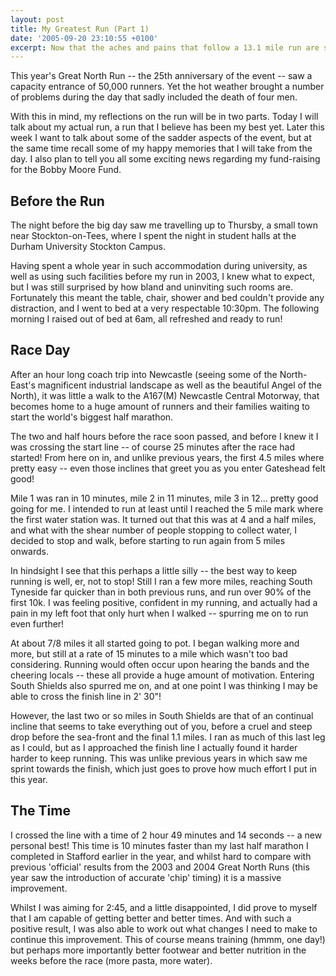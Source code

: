 ```yaml
---
layout: post
title: My Greatest Run (Part 1)
date: '2005-09-20 23:10:55 +0100'
excerpt: Now that the aches and pains that follow a 13.1 mile run are slowly starting to disappear, time to tell you all about the 25th Great North Run.
---
```

This year's Great North Run -- the 25th anniversary of the event -- saw a capacity entrance of 50,000 runners. Yet the hot weather brought a number of problems during the day that sadly included the death of four men.

With this in mind, my reflections on the run will be in two parts. Today I will talk about my actual run, a run that I believe has been my best yet. Later this week I want to talk about some of the sadder aspects of the event, but at the same time recall some of my happy memories that I will take from the day. I also plan to tell you all some exciting news regarding my fund-raising for the Bobby Moore Fund.

## Before the Run
The night before the big day saw me travelling up to Thursby, a small town near Stockton-on-Tees, where I spent the night in student halls at the Durham University Stockton Campus.

Having spent a whole year in such accommodation during university, as well as using such facilities before my run in 2003, I knew what to expect, but I was still surprised by how bland and uninviting such rooms are. Fortunately this meant the table, chair, shower and bed couldn't provide any distraction, and I went to bed at a very respectable 10:30pm. The following morning I raised out of bed at 6am, all refreshed and ready to run!

## Race Day
After an hour long coach trip into Newcastle (seeing some of the North-East's magnificent industrial landscape as well as the beautiful Angel of the North), it was little a walk to the A167(M) Newcastle Central Motorway, that becomes home to a huge amount of runners and their families waiting to start the world's biggest half marathon.

The two and half hours before the race soon passed, and before I knew it I was crossing the start line  --  of course 25 minutes after the race had started!  From here on in, and unlike previous years, the first 4.5 miles where pretty easy -- even those inclines that greet you as you enter Gateshead felt good!

Mile 1 was ran in 10 minutes, mile 2 in 11 minutes, mile 3 in 12... pretty good going for me. I intended to run at least until I reached the 5 mile mark where the first water station was. It turned out that this was at 4 and a half miles, and what with the shear number of people stopping to collect water, I decided to stop and walk, before starting to run again from 5 miles onwards.

In hindsight I see that this perhaps a little silly -- the best way to keep running is well, er, not to stop! Still I ran a few more miles, reaching South Tyneside far quicker than in both previous runs, and run over 90% of the first 10k. I was feeling positive, confident in my running, and actually had a pain in my left foot that only hurt when I walked -- spurring me on to run even further!

At about 7/8 miles it all started going to pot. I began walking more and more, but still at a rate of 15 minutes to a mile which wasn't too bad considering. Running would often occur upon hearing the bands and the cheering locals -- these all provide a huge amount of motivation. Entering South Shields also spurred me on, and at one point I was thinking I may be able to cross the finish line in 2' 30"!

However, the last two or so miles in South Shields are that of an continual incline that seems to take everything out of you, before a cruel and steep drop before the sea-front and the final 1.1 miles. I ran as much of this last leg as I could, but as I approached the finish line I actually found it harder harder to keep running. This was unlike previous years in which saw me sprint towards the finish, which just goes to prove how much effort I put in this year.

## The Time
I crossed the line with a time of 2 hour 49 minutes and 14 seconds -- a new personal best! This time is 10 minutes faster than my last half marathon I completed in Stafford earlier in the year, and whilst hard to compare with previous 'official' results from the 2003 and 2004 Great North Runs (this year saw the introduction of accurate 'chip' timing) it is a massive improvement.

Whilst I was aiming for 2:45, and a little disappointed, I did prove to myself that I am capable of getting better and better times. And with such a positive result, I was also able to work out what changes I need to make to continue this improvement. This of course means training (hmmm, one day!) but perhaps more importantly better footwear and better nutrition in the weeks before the race (more pasta, more water).